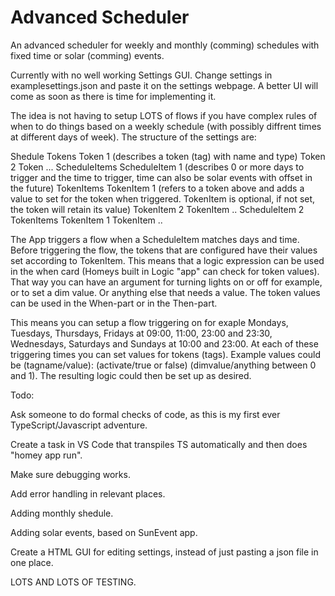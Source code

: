 # Advanced Scheduler

An advanced scheduler for weekly and monthly (comming) schedules with fixed time or solar (comming) events.

Currently with no well working Settings GUI. Change settings in examplesettings.json and paste it on the settings webpage. A better UI will come as soon as there is time for implementing it.

The idea is not having to setup LOTS of flows if you have complex rules of when to do things based on a weekly schedule (with possibly diffrent times at different days of week). The structure of the settings are:

Shedule 
  Tokens 
    Token 1 (describes a token (tag) with name and type)
    Token 2
    Token ...
  ScheduleItems
    ScheduleItem 1 (describes 0 or more days to trigger and the time to trigger, time can also be solar events with offset in the future) 
      TokenItems
        TokenItem 1 (refers to a token above and adds a value to set for the token when triggered. TokenItem is optional, if not set, the token will retain its value)
        TokenItem 2 
        TokenItem .. 
    ScheduleItem 2 
      TokenItems
        TokenItem 1 
        TokenItem .. 

The App triggers a flow when a ScheduleItem matches days and time. Before triggering the flow, the tokens that are configured have their values set according to TokenItem. This means that a logic expression can be used in the when card (Homeys built in Logic "app" can check for token values). That way you can have an argument for turning lights on or off for example, or to set a dim value. Or anything else that needs a value. The token values can be used in the When-part or in the Then-part.

This means you can setup a flow triggering on for exaple Mondays, Tuesdays, Thursdays, Fridays at 09:00, 11:00, 23:00 and 23:30, Wednesdays, Saturdays and Sundays at 10:00 and 23:00. At each of these triggering times you can set values for tokens (tags). Example values could be (tagname/value): (activate/true or false) (dimvalue/anything between 0 and 1). The resulting logic could then be set up as desired.


Todo:

Ask someone to do formal checks of code, as this is my first ever TypeScript/Javascript adventure.

Create a task in VS Code that transpiles TS automatically and then does "homey app run".

Make sure debugging works.

Add error handling in relevant places.

Adding monthly shedule.

Adding solar events, based on SunEvent app.

Create a HTML GUI for editing settings, instead of just pasting a json file in one place.

LOTS AND LOTS OF TESTING.
